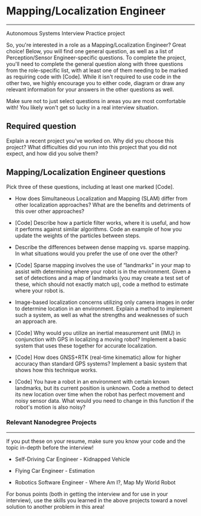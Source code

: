 # Mapping/Localization Engineer
___
Autonomous Systems Interview Practice project


So, you're interested in a role as a Mapping/Localization Engineer? Great choice! Below, you will find one general question, as well as a list of Perception/Sensor Engineer-specific questions. To complete the project, you'll need to complete the general question along with three questions from the role-specific list, with at least one of them needing to be marked as requiring code with [Code]. While it isn't required to use code in the other two, we highly encourage you to either code, diagram or draw any relevant information for your answers in the other questions as well.

Make sure not to just select questions in areas you are most comfortable with! You likely won't get so lucky in a real interview situation.

## Required question

Explain a recent project you've worked on. Why did you choose this project? What difficulties did you run into this project that you did not expect, and how did you solve them?

## Mapping/Localization Engineer questions

Pick three of these questions, including at least one marked [Code].

- How does Simultaneous Localization and Mapping (SLAM) differ from other localization approaches? What are the benefits and detriments of this over other approaches?


- [Code] Describe how a particle filter works, where it is useful, and how it performs against similar algorithms. Code an example of how you update the weights of the particles between steps.


- Describe the differences between dense mapping vs. sparse mapping. In what situations would you prefer the use of one over the other?


- [Code] Sparse mapping involves the use of “landmarks” in your map to assist with determining where your robot is in the environment. Given a set of detections and a map of landmarks (you may create a test set of these, which should not exactly match up), code a method to estimate where your robot is.


- Image-based localization concerns utilizing only camera images in order to determine location in an environment. Explain a method to implement such a system, as well as what the strengths and weaknesses of such an approach are.


- [Code] Why would you utilize an inertial measurement unit (IMU) in conjunction with GPS in localizing a moving robot? Implement a basic system that uses these together for accurate localization.


- [Code] How does GNSS+RTK (real-time kinematic) allow for higher accuracy than standard GPS systems? Implement a basic system that shows how this technique works.


- [Code] You have a robot in an environment with certain known landmarks, but its current position is unknown. Code a method to detect its new location over time when the robot has perfect movement and noisy sensor data. What would you need to change in this function if the robot's motion is also noisy?

### Relevant Nanodegree Projects

---
If you put these on your resume, make sure you know your code and the topic in-depth before the interview!

- Self-Driving Car Engineer - Kidnapped Vehicle
  
- Flying Car Engineer - Estimation
  
- Robotics Software Engineer - Where Am I?, Map My World Robot

For bonus points (both in getting the interview and for use in your interview), use the skills you learned in the above projects toward a novel solution to another problem in this area!